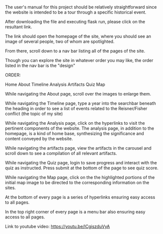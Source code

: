 The user's manual for this project should be relatively straightforward since the website is intended to be a tour through a specific historical event.

After downloading the file and executing flask run, please click on the resultant link.

The link should open the homepage of the site, where you should see an image of several people, two of whom are spotlighted.

From there, scroll down to a nav bar listing all of the pages of the site.

Though you can explore the site in whatever order you may like, the order listed in the nav bar is the "design"

ORDER:

Home
About
Timeline
Analysis
Artifacts
Quiz
Map

While navigating the About page, scroll over the images to enlarge them.

While navigating the Timeline page, type a year into the searchbar beneath the heading in order to see a list of events related to the Reisner/Fisher conflict (the topic of my site)

While navigating the Analysis page, click on the hyperlinks to visit the pertinent components of the website. The analysis page, in addition to the homepage, is a kind of home base, synthesizing the significance and content conveyed by the website.

While navigating the artifacts page, view the artifacts in the carousel and scroll down to see a compilation of all relevant artifacts.

While navigating the Quiz page, login to save progress and interact with the quiz as instructed. Press submit at the bottom of the page to see quiz score.

While navigating the Map page, click on the the highlighted portions of the initial map image to be directed to the corresponding information on the sites.

At the bottom of every page is a series of hyperlinks ensuring easy access to all pages.

In the top right corner of every page is a menu bar also ensuring easy access to all pages.


Link to youtube video: https://youtu.be/lCgiszduVyA
